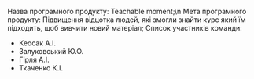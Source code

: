 Назва програмного продукту: Teachable moment;\n
Мета програмного продукту: Підвищення відцотка людей, які змогли знайти курс який їм підходить, щоб вивчити новий матеріал;
Список участників команди:
- Кеосак А.І.
- Залуковський Ю.О.
- Гірля А.І.
- Ткаченко К.І.
